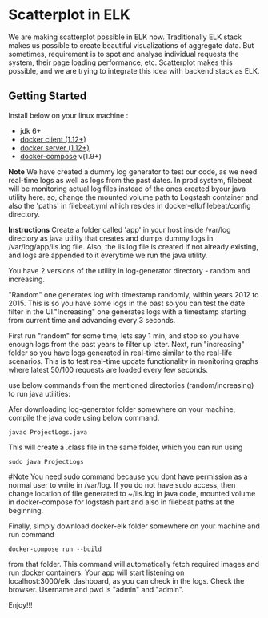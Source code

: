 # Scatterplot in ELK

We are making scatterplot possible in ELK now. Traditionally ELK stack makes us possible to create beautiful visualizations of aggregate data. But sometimes, requirement is to spot and analyse individual requests the system, their page loading performance, etc. Scatterplot makes this possible, and we are trying to integrate this idea with backend stack as ELK.

## Getting Started

Install below on your linux machine :

* jdk 6+
* [docker client (1.12+)](https://docs.docker.com/engine/installation/linux/fedora/) 
* [docker server (1.12+)](https://docs.docker.com/engine/installation/linux/fedora/)
* [docker-compose](https://docs.docker.com/compose/install/) v(1.9+) 



**Note**
We have created a dummy log generator to test our code, as we need real-time logs as well as logs from the past dates. In prod system, filebeat will be monitoring actual log files instead of the ones created byour java utility here. so, change the mounted volume path to Logstash container and also the 'paths' in filebeat.yml which resides in docker-elk/filebeat/config directory.

**Instructions**
Create a folder called 'app' in your host inside /var/log directory as java utility that creates and dumps dummy logs in
/var/log/app/iis.log file. Also, the iis.log file is created if not already existing, and logs are appended to it everytime we run the java utility.

You have 2 versions of the utility in log-generator directory - random and increasing. 

"Random" one generates log with timestamp randomly, within years 2012 to 2015. This is so you have some logs in the past so you can test the date filter in the UI."Increasing" one generates logs with a timestamp starting from current time and advancing every 3 seconds. 

First run "random" for some time, lets say 1 min, and stop so you have enough logs from the past years to filter up later. 
Next, run "increasing" folder so you have logs generated in real-time similar to the real-life scenarios. This is to test real-time update functionality in monitoring graphs where latest 50/100 requests are loaded every few seconds.

use below commands from the mentioned directories (random/increasing) to run java utilities:

Afer downloading log-generator folder somewhere on your machine,  compile the java code using below command.

```
javac ProjectLogs.java
```

This will create a .class file in the same folder, which you can run using

```
sudo java ProjectLogs
```

#Note 
You need sudo command because you dont have permission as a normal user to write in /var/log.
If you do not have sudo access, then change location of file generated to ~/iis.log in java code, mounted volume in docker-compose for logstash part and also in filebeat paths at the beginning.

Finally, simply download docker-elk folder somewhere on your machine and run command 

```
docker-compose run --build 
```

from that folder. This command will automatically fetch required images and run docker containers.
Your app will start listening on localhost:3000/elk_dashboard, as you can check in the logs.
Check the browser. Username and pwd is "admin" and "admin".

Enjoy!!!


